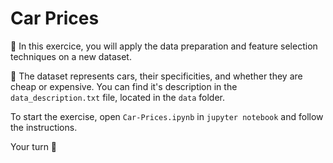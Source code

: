 # Car Prices

🎯 In this exercice, you will apply the data preparation and feature selection techniques on a new dataset.

🚗 The dataset represents cars, their specificities, and whether they are cheap or expensive. You can find it's description in the `data_description.txt` file, located in the `data` folder.

To start the exercise, open `Car-Prices.ipynb` in `jupyter notebook` and follow the instructions.

Your turn 🚀

